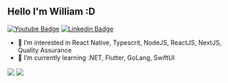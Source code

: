 ## Hello I'm William :D
[![Youtube Badge](https://img.shields.io/badge/-Youtube-FF0000?style=flat-square&labelColor=FF0000&logo=youtube&logoColor=white&link=https://www.youtube.com/channel/UC4IOuH99CdKBPydv7CW8Tdg)](https://www.youtube.com/channel/UC4IOuH99CdKBPydv7CW8Tdg)
  [![Linkedin Badge](https://img.shields.io/badge/-LinkedIn-blue?style=flat-square&logo=Linkedin&logoColor=white&link=https://www.linkedin.com/in/william-gomes-aab694149/)](https://www.linkedin.com/in/william-gomes-aab694149/)

- 👀 I’m interested in React Native, Typescrit, NodeJS, ReactJS, NextJS, Quality Assurance
- 🌱 I’m currently learning .NET, Flutter, GoLang, SwiftUI
  
<span>
  <img align="center" src="https://github-readme-stats.vercel.app/api?username=williamjayjay&show_icons=true&theme=react" />
</span>
<span>
  <img align="center" src="https://github-readme-stats.vercel.app/api/top-langs/?username=williamjayjay&layout=compact&theme=react" />
</span>
